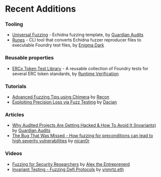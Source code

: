 # Recent Additions

### Tooling
- [Universal Fuzzing](https://github.com/GuardianOrg/UniversalFuzzing) - Echidna fuzzing template, by [Guardian Audits](https://x.com/GuardianAudits)
- [Runes](https://github.com/Enigma-Dark/runes) - CLI tool that converts Echidna fuzzer reproducer files to executable Foundry test files, by [Enigma Dark](https://x.com/EnigmadarkLabs)

### Reusable properties
- [ERCx Token Test Library](https://github.com/runtimeverification/ercx-tests) - A reusable collection of Foundry tests for several ERC token standards, by [Runtime Vеrification](https://x.com/rv_inc)

### Tutorials
- [Advanced Fuzzing Tips using Chimera](https://book.getrecon.xyz/extra/advanced.html) by [Recon](https://x.com/getreconxyz)
- [Exploiting Precision Loss via Fuzz Testing](https://dacian.me/exploiting-precision-loss-via-fuzz-testing) by [Dacian](https://x.com/DevDacian)

### Articles
- [Why Audited Projects Are Getting Hacked & How To Avoid It (Invariants)](https://guardianaudits.notion.site/Why-Audited-Projects-Are-Getting-Hacked-How-To-Avoid-It-Invariants-1d78bda5828c804fb1c1c2263ab5766a) by [Guardian Audits](https://x.com/GuardianAudits)
- [The Bug That Was Missed - How fuzzing for preconditions can lead to high severity vulnerabilities](https://getrecon.substack.com/p/the-bug-that-was-missed) by [nican0r](https://x.com/nican0r)

### Videos
- [Fuzzing for Security Researchers](https://www.youtube.com/watch?v=3A7aa5B8aak) by [Alex the Entreprenerd](https://x.com/GalloDaSballo)
- [Invariant Testing - Fuzzing Defi Protocols](https://www.youtube.com/watch?v=FpDlI4hXRxE) by [vnmrtz.eth](https://x.com/vn_martinez_)

